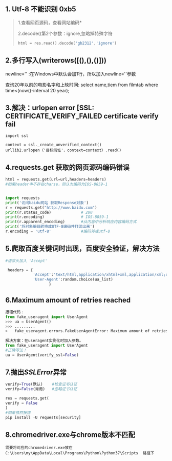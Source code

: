 ## 1. Utf-8 不能识别 0xb5

>1.查看网页源码，查看网站编码*
>
>  2.decode()第2个参数：ignore,忽略掉特殊字符
>
>```python
> html = res.read().decode('gb2312','ignore')
>```

## 2.多行写入(writerows([(),(),()])) 

newline='' :在Windows中默认会加1行，所以加入newline=''参数

查询20年以前的电影名字和上映时间: select name,tiem from filmtab where time<(now()-interval 20 year);

## 3.解决：urlopen error [SSL: CERTIFICATE_VERIFY_FAILED certificate verify fail

```
import ssl

context = ssl._create_unverified_context()
urllib2.urlopen（'目标网址'，context=context）.read()
```

## 4.requests.get 获取的网页源码编码错误

```python
html = requests.get(url=url,headers=headers)
#如果header中不存在charse，则认为编码为IOS-8859-1


import requests
print('访问baidu网站 获取Response对象')
r = requests.get("http://www.baidu.com")
print(r.status_code)             # 200
print(r.encoding)                # IOS-8859-1
print(r.apparent_encoding)       #从内容中分析响应内容编码方式
print('将对象编码转换成UTF-8编码并打印出来')
r.encoding = 'utf-8'             #编码转成utf-8

```

## 5.爬取百度关键词时出现，百度安全验证，解决方法

```python
#请求头加入 'Accept'

 headers = {
            'Accept':'text/html,application/xhtml+xml,application/xml;q=0.9,image/avif,image/webp,image/apng,*/*;q=0.8,application/signed-exchange;v=b3;q=0.9',
            'User-Agent':random.choice(ua_list)
                   }
```

## 6.Maximum amount of retries reached

```python
报错代码：
from fake_useragent import UserAgent
>>> ua = UserAgent()
>>> .........
>   fake_useragent.errors.FakeUserAgentError: Maximum amount of retries reached
    
解决方案：在useragent实例化时加入参数。
from fake_useragent import UserAgent
#正确写法！
ua = UserAgent(verify_ssl=False)    
```

## 7.抛出*SSLError*异常

```python
verify=True(默认)    #检查证书认证
verify=False(常用)   #忽略证书认证

res = requests.get(
verify = False
)
#如果依然报错
pip install -U requests[security]

```

## 8.chromedriver.exe与chrome版本不匹配

```
需要将对应的chromedriver.exe放在C:\Users\my\AppData\Local\Programs\Python\Python37\Scripts  路径下
```

